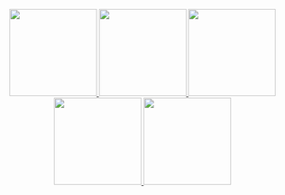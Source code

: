 <p align="center">
  
  <a href = 'https://discordapp.com/users/589900887212949522'>
  <img width="155" src="https://cdn.discordapp.com/attachments/997331275704705053/1048341427131781142/discord.png">
    
  <a href = 'https://leetcode.com/lxRbckl/'>
  <img width="155" src="https://cdn.discordapp.com/attachments/997331275704705053/1048342231729319966/leetcode.png">

  <a href = 'https://github.com/lxRbckl'>
  <img width="155" src="https://cdn.discordapp.com/attachments/997331275704705053/1048341427538636900/github.png">

  <a href = 'http://lxrbckl.com'>
  <img width="155" src="https://cdn.discordapp.com/attachments/997331275704705053/1048341426678800444/blog.png">
    
  <a href = 'https://www.linkedin.com/in/alexander-arbuckle-857146243/'>
  <img width="155" src="https://cdn.discordapp.com/attachments/997331275704705053/1048341427991617626/LinkedIn.png">
  
</p>
